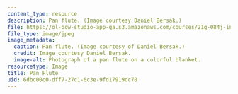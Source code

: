 ```yaml
---
content_type: resource
description: Pan flute. (Image courtesy Daniel Bersak.)
file: https://ol-ocw-studio-app-qa.s3.amazonaws.com/courses/21g-084j-introduction-to-latin-american-studies-fall-2005/6dbc00c0dff727c16c3e9fd17919dc70_21g-084jf05.jpg
file_type: image/jpeg
image_metadata:
  caption: Pan flute. (Image courtesy of Daniel Bersak.)
  credit: Image courtesy Daniel Bersak.
  image-alt: Photograph of a pan flute on a colorful blanket.
resourcetype: Image
title: Pan Flute
uid: 6dbc00c0-dff7-27c1-6c3e-9fd17919dc70
---
```


